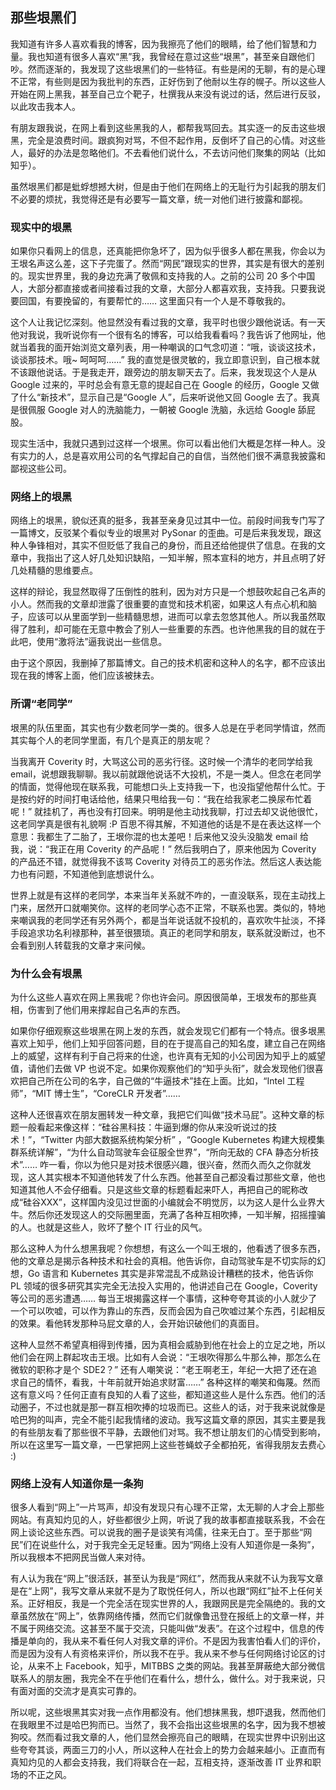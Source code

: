 ## 那些垠黑们

我知道有许多人喜欢看我的博客，因为我擦亮了他们的眼睛，给了他们智慧和力量。我也知道有很多人喜欢“黑”我，我曾经在意过这些“垠黑”，甚至亲自跟他们吵。然而逐渐的，我发现了这些垠黑们的一些特征。有些是闲的无聊，有的是心理不正常，有些则是因为我批判的东西，正好伤到了他耐以生存的幌子。所以这些人开始在网上黑我，甚至自己立个靶子，杜撰我从来没有说过的话，然后进行反驳，以此攻击我本人。

有朋友跟我说，在网上看到这些黑我的人，都帮我骂回去。其实逐一的反击这些垠黑，完全是浪费时间。跟疯狗对骂，不但不起作用，反倒坏了自己的心情。对这些人，最好的办法是忽略他们。不去看他们说什么，不去访问他们聚集的网站（比如知乎）。

虽然垠黑们都是蚍蜉想撼大树，但是由于他们在网络上的无耻行为引起我的朋友们不必要的烦扰，我觉得还是有必要写一篇文章，统一对他们进行披露和鄙视。

### 现实中的垠黑

如果你只看网上的信息，还真能把你急坏了，因为似乎很多人都在黑我，你会以为王垠名声这么差，这下子完蛋了。然而“网民”跟现实的世界，其实是有很大的差别的。现实世界里，我的身边充满了敬佩和支持我的人。之前的公司 20 多个中国人，大部分都直接或者间接看过我的文章，大部分人都喜欢我，支持我。只要我说要回国，有要挽留的，有要帮忙的…… 这里面只有一个人是不尊敬我的。

这个人让我记忆深刻。他显然没有看过我的文章，我平时也很少跟他说话。有一天他对我说，我听说你有一个很有名的博客，可以给我看看吗？我告诉了他网址，他就当着我的面开始浏览文章列表，用一种嘲讽的口气念叨道：“哦，谈谈这技术，谈谈那技术。哦~ 呵呵呵……” 我的直觉是很灵敏的，我立即意识到，自己根本就不该跟他说话。于是我走开，跟旁边的朋友聊天去了。后来，我发现这个人是从 Google 过来的，平时总会有意无意的提起自己在 Google 的经历，Google 又做了什么“新技术”，显示自己是“Google 人”，后来听说他又回 Google 去了。我真是很佩服 Google 对人的洗脑能力，一朝被 Google 洗脑，永远给 Google 舔屁股。

现实生活中，我就只遇到过这样一个垠黑。你可以看出他们大概是怎样一种人。没有实力的人，总是喜欢用公司的名气撑起自己的自信，当然他们很不满意我披露和鄙视这些公司。

### 网络上的垠黑

网络上的垠黑，貌似还真的挺多，我甚至亲身见过其中一位。前段时间我专门写了一篇博文，反驳某个看似专业的垠黑对 PySonar 的歪曲。可是后来我发现，跟这种人争锋相对，其实不但贬低了我自己的身份，而且还给他提供了信息。在我的文章中，我指出了这人好几处知识缺陷，一知半解，照本宣科的地方，并且点明了好几处精髓的思维要点。

这样的辩论，我显然取得了压倒性的胜利，因为对方只是一个想鼓吹起自己名声的小人。然而我的文章却泄露了很重要的直觉和技术机密，如果这人有点心机和脑子，应该可以从里面学到一些精髓思想，进而可以拿去忽悠其他人。所以我虽然取得了胜利，却可能在无意中教会了别人一些重要的东西。也许他黑我的目的就在于此吧，使用“激将法”逼我说出一些信息。

由于这个原因，我删掉了那篇博文。自己的技术机密和这种人的名字，都不应该出现在我的博客上面，他们应该被抹去。

### 所谓“老同学”

垠黑的队伍里面，其实也有少数老同学一类的。很多人总是在乎老同学情谊，然而其实每个人的老同学里面，有几个是真正的朋友呢？

当我离开 Coverity 时，大骂这公司的恶劣行径。这时候一个清华的老同学给我 email，说想跟我聊聊。我以前就跟他说话不大投机，不是一类人。但念在老同学的情面，觉得他现在联系我，可能想口头上支持我一下，也没指望他帮什么忙。于是按约好的时间打电话给他，结果只甩给我一句：“我在给我家老二换尿布忙着呢！” 就挂机了，再也没有打回来。明明是他主动找我聊，打过去却又说他很忙，这老同学真是很有礼貌啊 :P 百思不得其解，不知道他的话是不是在表达这样一个意思：我都生了二胎了，王垠你混的也太差吧！后来他又没头没脑发 email 给我，说：“我正在用 Coverity 的产品呢！” 然后我明白了，原来他因为 Coverity 的产品还不错，就觉得我不该骂 Coverity 对待员工的恶劣作法。然后这人表达能力也有问题，不知道他到底想说什么。

世界上就是有这样的老同学，本来当年关系就不咋的，一直没联系，现在主动找上门来，居然开口就嘲笑你。这样的老同学心态不正常，不联系也罢。类似的，特地来嘲讽我的老同学还有另外两个，都是当年说话就不投机的，喜欢吹牛扯淡，不择手段追求功名利禄那种，甚至很猥琐。真正的老同学和朋友，联系就没断过，也不会看到别人转载我的文章才来问候。

### 为什么会有垠黑

为什么这些人喜欢在网上黑我呢？你也许会问。原因很简单，王垠发布的那些真相，伤害到了他们用来撑起自己名声的东西。

如果你仔细观察这些垠黑在网上发的东西，就会发现它们都有一个特点。很多垠黑喜欢上知乎，他们上知乎回答问题，目的在于提高自己的知名度，建立自己在网络上的威望，这样有利于自己将来的仕途，也许真有无知的小公司因为知乎上的威望值，请他们去做 VP 也说不定。如果你观察他们的“知乎头衔”，就会发现他们很喜欢把自己所在公司的名字，自己做的“牛逼技术”挂在上面。比如，“Intel 工程师”，“MIT 博士生”，“CoreCLR 开发者”……

这种人还很喜欢在朋友圈转发一种文章，我把它们叫做“技术马屁”。这种文章的标题一般看起来像这样：“硅谷黑科技：牛逼到爆的你从来没听说过的技术！”，“Twitter 内部大数据系统构架分析” ，“Google Kubernetes 构建大规模集群系统详解”，“为什么自动驾驶车会征服全世界”，“所向无敌的 CFA 静态分析技术”…… 咋一看，你以为他只是对技术很感兴趣，很兴奋，然而久而久之你就发现，这人其实根本不知道他转发了什么东西。他甚至自己都没看过那些文章，他也知道其他人不会仔细看。只是这些文章的标题看起来吓人，再把自己的昵称改成“硅谷XXX”，这样国内没见过世面的小编就会不明觉厉，以为这人是什么业界大牛。然后你还发现这人的交际圈里面，充满了各种互相吹捧，一知半解，招摇撞骗的人。也就是这些人，败坏了整个 IT 行业的风气。

那么这种人为什么想黑我呢？你想想，有这么一个叫王垠的，他看透了很多东西，他的文章总是揭示各种技术和社会的真相。他告诉你，自动驾驶车是不切实际的幻想，Go 语言和 Kubernetes 其实是非常混乱不成熟设计糟糕的技术，他告诉你 PL 领域的很多研究其实完全无法投入实用的，他讲述自己在 Google，Coverity 等公司的恶劣遭遇…… 每当王垠揭露这样一个事情，这种夸夸其谈的小人就少了一个可以吹嘘，可以作为靠山的东西，反而会因为自己吹嘘过某个东西，引起相反的效果。看他转发那种马屁文章的人，会开始识破他们的真面目。

这种人显然不希望真相得到传播，因为真相会威胁到他在社会上的立足之地，所以他们会在网上群起攻击王垠。比如有人会说：“王垠吹得那么牛那么神，那怎么在微软的职称才是个 SDE2？” 还有人嘲笑说：“老王啊老王，年纪一大把了还在追求自己的情怀，看我，十年前就开始追求财富……” 各种这样的嘲笑和侮蔑。然而这有意义吗？任何正直有良知的人看了这些，都知道这些人是什么东西。他们的活动圈子，不过也就是那一群互相吹捧的垃圾而已。这些人的话，对于我来说就像是哈巴狗的叫声，完全不能引起我情绪的波动。我写这篇文章的原因，其实主要是我的有些朋友看了那些很不平静，去跟他们对骂。我不想让朋友们的心情受到影响，所以在这里写一篇文章，一巴掌把网上这些苍蝇蚊子全都拍死，省得我朋友去费心 :)

### 网络上没有人知道你是一条狗

很多人看到“网上”一片骂声，却没有发现只有心理不正常，太无聊的人才会上那些网站。有真知灼见的人，好些都很少上网，听说了我的故事都直接联系我，不会在网上谈论这些东西。可以说我的圈子是谈笑有鸿儒，往来无白丁。至于那些“网民”们在说些什么，对于我完全无足轻重。因为“网络上没有人知道你是一条狗”，所以我根本不把网民当做人来对待。

有人认为我在“网上”很活跃，甚至认为我是“网红”，然而我从来就不认为我写文章是在“上网”，我写文章从来就不是为了取悦任何人，所以也跟“网红”扯不上任何关系。正好相反，我是一个完全活在现实世界的人，我跟网民是完全隔绝的。我的文章虽然放在“网上”，依靠网络传播，然而它们就像鲁迅登在报纸上的文章一样，并不属于网络交流。这甚至不属于交流，只能叫做“发表”。在这个过程中，信息的传播是单向的，我从来不看任何人对我文章的评价。不是因为我害怕看人们的评价，而是因为没有人有资格来评价，所以我不在乎。我从来不参与任何网络讨论区的讨论，从来不上 Facebook，知乎，MITBBS 之类的网站。我甚至屏蔽绝大部分微信联系人的朋友圈，我完全不在乎他们在看什么，想什么，做什么。对于我来说，只有面对面的交流才是真实可靠的。

所以呢，这些垠黑其实对我一点作用都没有。他们想抹黑我，想吓退我，然而他们在我眼里不过是哈巴狗而已。当然了，我不会指出这些垠黑的名字，因为我不想被狗咬。然而看过我文章的人，他们显然会擦亮自己的眼睛，在现实世界中识别出这些夸夸其谈，两面三刀的小人，所以这种人在社会上的势力会越来越小。正直而有真知灼见的人都会支持我，我们将联合在一起，互相支持，逐渐改善 IT 业界和职场的不正之风。
